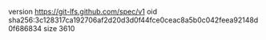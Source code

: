 version https://git-lfs.github.com/spec/v1
oid sha256:3c128317ca192706af2d20d3d0f44fce0ceac8a5b0c042feea92148d0f686834
size 3610
